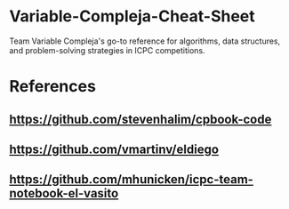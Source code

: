 # Variable-Compleja-Cheat-Sheet
Team Variable Compleja's go-to reference for algorithms, data structures, and problem-solving strategies in ICPC competitions.

# References
## https://github.com/stevenhalim/cpbook-code
## https://github.com/vmartinv/eldiego
## https://github.com/mhunicken/icpc-team-notebook-el-vasito
